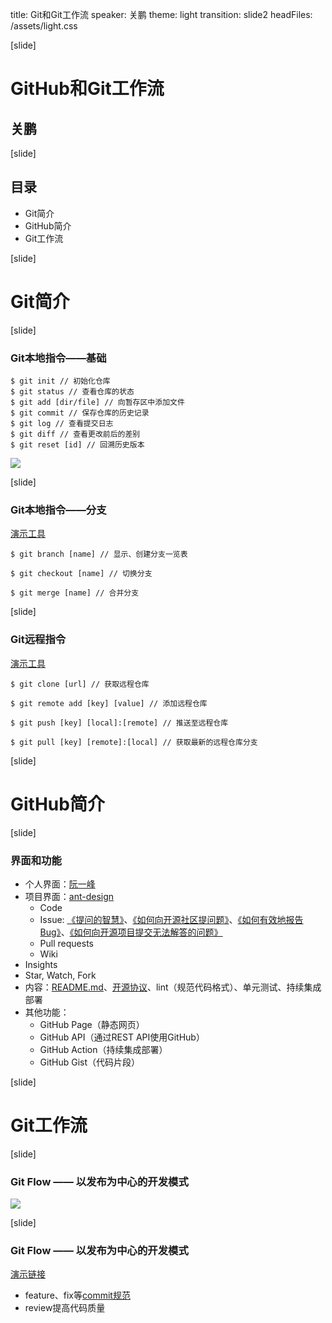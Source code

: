 title: Git和Git工作流
speaker: 关鹏
theme: light
transition: slide2
headFiles: /assets/light.css

[slide]

# GitHub和Git工作流
## 关鹏

[slide]

## 目录

- Git简介
- GitHub简介
- Git工作流

[slide]

# Git简介

[slide]

### Git本地指令——基础

```shell
$ git init // 初始化仓库
$ git status // 查看仓库的状态
$ git add [dir/file] // 向暂存区中添加文件
$ git commit // 保存仓库的历史记录
$ git log // 查看提交日志
$ git diff // 查看更改前后的差别
$ git reset [id] // 回溯历史版本
```

![](http://dl2.iteye.com/upload/attachment/0109/0178/291c4dc9-f58f-351e-a39f-fb070f211b32.png)

[slide]

### Git本地指令——分支

[演示工具](http://git-school.github.io/visualizing-git/)

```shell
$ git branch [name] // 显示、创建分支一览表

$ git checkout [name] // 切换分支

$ git merge [name] // 合并分支
```

[slide]

### Git远程指令

[演示工具](http://git-school.github.io/visualizing-git/)

```shell
$ git clone [url] // 获取远程仓库

$ git remote add [key] [value] // 添加远程仓库

$ git push [key] [local]:[remote] // 推送至远程仓库

$ git pull [key] [remote]:[local] // 获取最新的远程仓库分支
```

[slide]

# GitHub简介

[slide]

### 界面和功能

- 个人界面：[阮一峰](https://github.com/ruanyf)
- 项目界面：[ant-design](https://github.com/ant-design/ant-design)
  - Code
  - Issue: [《提问的智慧》](https://github.com/ant-design/ant-design/blob/master/README-zh_CN.md)、[《如何向开源社区提问题》](https://github.com/seajs/seajs/issues/545)、[《如何有效地报告 Bug》](https://www.chiark.greenend.org.uk/~sgtatham/bugs-cn.html)、[《如何向开源项目提交无法解答的问题》](https://zhuanlan.zhihu.com/p/25795393)
  - Pull requests
  - Wiki
-  Insights
  - Star, Watch, Fork
- 内容：[README.md](https://gist.github.com/PurpleBooth/109311bb0361f32d87a2#project-title)、[开源协议](http://www.ruanyifeng.com/blog/2011/05/how_to_choose_free_software_licenses.html)、lint（规范代码格式）、单元测试、持续集成部署
- 其他功能：
  - GitHub Page（静态网页）
  - GitHub API（通过REST API使用GitHub）
  - GitHub Action（持续集成部署）
  - GitHub Gist（代码片段）

[slide]

# Git工作流

[slide]

### Git Flow —— 以发布为中心的开发模式

![](https://upload-images.jianshu.io/upload_images/2062729-b22e35babaac5210.png?imageMogr2/auto-orient/strip%7CimageView2/2/w/914/format/webp)

[slide]

### Git Flow —— 以发布为中心的开发模式

[演示链接](https://github.com/guanpengchn)

- feature、fix等[commit规范](http://www.ruanyifeng.com/blog/2016/01/commit_message_change_log.html)
- review提高代码质量
